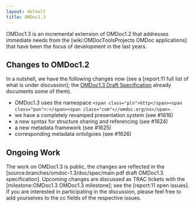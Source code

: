 ```yaml
---
layout: default
title: OMDoc1.3
---
```

OMDoc1.3 is an incremental extension of OMDoc1.2 that addresses immediate needs from the [wiki:OMDocToolsProjects OMDoc applications] that have been the focus of development in the last years.

 
Changes to OMDoc1.2
---
 
In a nutshell, we have the following changes now (see a [report:11 full list of what is under discussion]; the [OMDoc1.3 Draft Specification]("http://www.omdoc.org/pubs/omdoc1.3draft.pdf") already documents some of them).  
 

- OMDoc1.3 uses the namespace `<span class="pln">http</span><span class="pun">:</span><span class="com">//omdoc.org/ns</span>`. 
- we have a completely revamped presentation system (see #1616) 
- a new syntax for structure sharing and referencing (see #1624) 
- a new metadata framework (see #1625) 
- corresponding metadata ontolgoies (see #1626) 

 
Ongoing Work
---
 
The work on OMDoc1.3 is public, the changes are reflected in the [source:branches/omdoc-1.3/doc/spec/main.pdf draft OMDoc1.3 specification]. Upcoming changes are discussed as TRAC tickets with the [milestone:OMDoc1.3 OMDoc1.3 milestone]; see the [report:11 open issues]. If you are interested in participating in the discussion, please feel free to add yourselves to the cc fields of the respective issues. 
